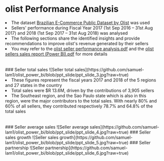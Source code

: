 # olist Performance Analysis
<li>The dataset <a href="https://www.kaggle.com/datasets/olistbr/brazilian-ecommerce">Brazilian E-Commerce Public Dataset by Olist</a> was used</li>
<li>Sellers' performance during Fiscal Year 2017 (1st Sep 2016 – 31st Aug 2017) and 2018 (1st Sep 2017 – 31st Aug 2018) was analysed</li>
<li>The following sections share the identified insights and provide recommendations to improve olist's revenue generated by their sellers</li>
<li>You may refer to the <a href="https://github.com/samuel-lam1/olist_power_bi/blob/main/olist%20seller%20performance%20analysis.pdf">olist seller performance analysis.pdf</a> and the <a href="https://github.com/samuel-lam1/olist_power_bi/blob/main/olist%20sellers%20sales%20report%20(Power%20BI).pdf">olist sellers sales report (Power BI).pdf</a> for more details</li>
<br><br>
### Seller total sales
![Seller total sales](https://github.com/samuel-lam1/olist_power_bi/blob/ppt_slide/ppt_slide_3.jpg?raw=true)
<li>These figures represent the fiscal years 2017 and 2018 of the 5 regions and 27 states in the country</li>
<li>Total sales were $R 13.6M, driven by the contributions of 3,905 sellers</li>
<li>The Southeast region, and the Sao Paulo state which is also in this region, were the major contributors to the total sales. With nearly 80% and 60% of all sellers, they contributed respectively 78.7% and 64.8% of the total sales</li>
<br><br>
### Seller average sales
![Seller average sales](https://github.com/samuel-lam1/olist_power_bi/blob/ppt_slide/ppt_slide_4.jpg?raw=true)
### Seller sales growth
![Seller sales growth](https://github.com/samuel-lam1/olist_power_bi/blob/ppt_slide/ppt_slide_5.jpg?raw=true)
### Seller partnership
![Seller partnership](https://github.com/samuel-lam1/olist_power_bi/blob/ppt_slide/ppt_slide_6.jpg?raw=true)
